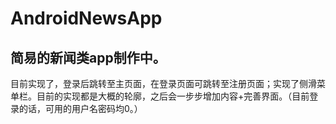 # AndroidNewsApp

简易的新闻类app制作中。
---
目前实现了，登录后跳转至主页面，在登录页面可跳转至注册页面；实现了侧滑菜单栏。目前的实现都是大概的轮廓，之后会一步步增加内容+完善界面。（目前登录的话，可用的用户名密码均0。）